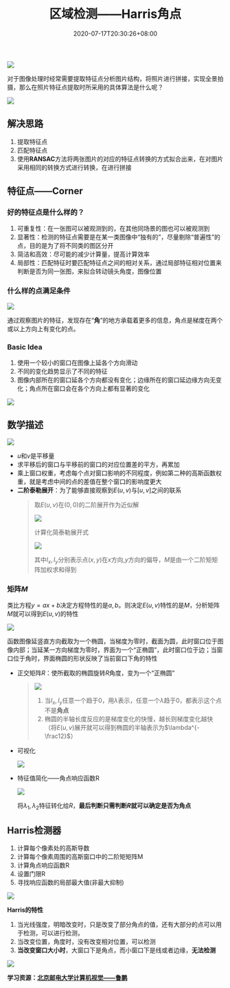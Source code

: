 ﻿---
title: "区域检测——Harris角点"
date: 2020-07-17T20:30:26+08:00

tags: 
    - Harris
    - 特征提取
    - 区域检测
categories: 
    - 计算机视觉
featuredImage: "https://img-blog.csdnimg.cn/20200717203432876.png"
featuredImagePreview: "https://img-blog.csdnimg.cn/20200717203432876.png"
---

![](https://img-blog.csdnimg.cn/20200717204500384.png " ")


对于图像处理时经常需要提取特征点分析图片结构，将照片进行拼接，实现全景拍摄，那么在照片特征点提取时所采用的具体算法是什么呢？

![](https://img-blog.csdnimg.cn/20200717112622949.png " ")

## 解决思路

1. 提取特征点
2. 匹配特征点
3. 使用**RANSAC**方法将两张图片的对应的特征点转换的方式拟合出来，在对图片采用相同的转换方式进行转换，在进行拼接

## 特征点——Corner


### 好的特征点是什么样的？

1. 可重复性：在一张图可以被观测到的，在其他同场景的图也可以被观测到
2. 显著性：检测的特征点需要是在某一类图像中“独有的”，尽量剔除“普遍性”的点，目的是为了将不同类的图区分开
3. 简洁和高效：尽可能的减少计算量，提高计算效率
4. 局部性：匹配特征时要匹配特征点之间的相对关系，通过局部特征相对位置来判断是否为同一张图，来拟合转动镜头角度，图像位置

### 什么样的点满足条件

![](https://img-blog.csdnimg.cn/20200717114024178.png " ")

通过观察图片的特征，发现存在“**角**”的地方承载着更多的信息，角点是梯度在两个或以上方向上有变化的点。

### Basic Idea

1. 使用一个较小的窗口在图像上延各个方向滑动
2. 不同的变化趋势显示了不同的特征
3. 图像内部所在的窗口延各个方向都没有变化；边缘所在的窗口延边缘方向无变化；角点所在窗口会在各个方向上都有显著的变化

![](https://img-blog.csdnimg.cn/20200717140905906.png " ")

## 数学描述

![](https://img-blog.csdnimg.cn/20200717142205136.png " ")

- $u$和$v$是平移量
- 求平移后的窗口与平移前的窗口的对应位置差的平方，再累加
- 乘上窗口权重，考虑每个点对窗口影响的不同程度，例如第二种的高斯函数权重，就是考虑中间的点的差值在整个窗口的影响度更大
- **二阶泰勒展开**：为了能够直接观察到$E(u,v)$与$[u,v]$之间的联系
	> 取$E(u,v)$在$(0,0)$的二阶展开作为近似解
	>
	>	![](https://img-blog.csdnimg.cn/2020071717034199.png " ")
	>
	> 计算化简泰勒展开式
	>
	>	![](https://img-blog.csdnimg.cn/20200717173020112.png " ")
	>
	> 其中$I_x,I_y$分别表示点$(x,y)$在$x$方向,$y$方向的偏导，$M$是由一个二阶矩矩阵加权求和得到

### 矩阵$M$
类比方程$y=ax+b$决定方程特性的是$a,b$。则决定$E(u,v)$特性的是$M$，分析矩阵$M$就可以得到$E(u,v)$的特性

![](https://img-blog.csdnimg.cn/20200717182032753.png " ")

函数图像延竖直方向截取为一个椭圆，当梯度为零时，截面为圆，此时窗口位于图像内部；当延某一方向梯度为零时，界面为一个“正椭圆”，此时窗口位于边；当窗口位于角时，界面椭圆的形状反映了当前窗口下角的特性

- 正交矩阵$R$：使所截取的椭圆旋转$R$角度，变为一个“正椭圆”

	> 	![](https://img-blog.csdnimg.cn/2020071719160637.png " ")
	>
	> 1. 当$I_x,I_y$任意一个趋于0，用$\lambda$表示，任意一个$\lambda$趋于0，都表示这个点不是**角点**
	> 2. 椭圆的半轴长度反应的是梯度变化的快慢，越长则梯度变化越快（将$E(u,v)$展开就可以得到椭圆的半轴表示为$\lambda^{-\frac12}$）
	
- 可视化

	 ![](https://img-blog.csdnimg.cn/20200717192818265.png " ")

- 特征值简化——角点响应函数R

	![](https://img-blog.csdnimg.cn/20200717195427923.png " ")

	将$\lambda_1,\lambda_2$特征转化给$R$，**最后判断只需判断$R$就可以确定是否为角点**

## Harris检测器
1.  计算每个像素处的高斯导数
2. 计算每个像素周围的高斯窗口中的二阶矩矩阵M
3. 计算角点响应函数R
4. 设置门限R
5. 寻找响应函数的局部最大值(非最大抑制)

![](https://img-blog.csdnimg.cn/20200717201858186.png " ")

**Harris的特性**

1. 当光线强度，明暗改变时，只是改变了部分角点的值，还有大部分的点可以用于检测，可以进行检测，
2. 当改变位置，角度时，没有改变相对位置，可以检测
3. **当改变窗口大小时**，大窗口下是角点，而小窗口下是线或者边缘，**无法检测**

![](https://img-blog.csdnimg.cn/20200717203432876.png " ")


**学习资源：[北京邮电大学计算机视觉——鲁鹏](https://www.bilibili.com/video/BV1nz4y197Qv)**
